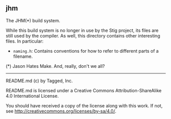 ## jhm

The JHM(*) build system.

While this build system is no longer in use by the Stig project, its files are still used by the compiler. As well, this directory contains other interesting files. In particular:

* `naming.h`: Contains conventions for how to refer to different parts of a filename.

(*) Jason Hates Make. And, really, don't we all?

-----

README.md (c) by Tagged, Inc.

README.md is licensed under a Creative Commons Attribution-ShareAlike 4.0 International License.

You should have received a copy of the license along with this work. If not, see <http://creativecommons.org/licenses/by-sa/4.0/>.


